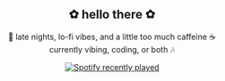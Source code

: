<div align="center">

## ✿ hello there ✿

🌙 late nights, lo-fi vibes, and a little too much caffeine ☕  
currently vibing, coding, or both 🎶

<a href="https://open.spotify.com/user/11155947511">
  <img src="https://spotify-recently-played-readme.vercel.app/api?user=11155947511&count=5" alt="Spotify recently played" />
</a>

</div>
